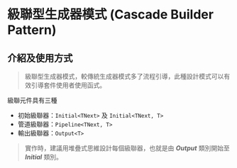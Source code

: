 # 級聯型生成器模式 (Cascade Builder Pattern)

## 介紹及使用方式
> 級聯型生成器模式，較傳統生成器模式多了流程引導，此種設計模式可以有效引導套件使用者使用函式。

級聯元件具有三種
- 初始級聯器：```Initial<TNext>``` 及 ```Initial<TNext, T>``` 
- 管道級聯器：```Pipeline<TNext, T>```
- 輸出級聯器：```Output<T>```

> 實作時，建議用堆疊式思維設計每個級聯器，也就是由 ***Output*** 類別開始至 ***Initial*** 類別。
